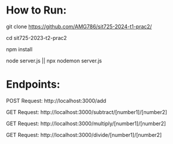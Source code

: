 # How to Run:

git clone https://github.com/AMG786/sit725-2024-t1-prac2/

cd sit725-2023-t2-prac2

npm install

node server.js || npx nodemon server.js

# Endpoints:

POST Request: http://localhost:3000/add

GET Request: http://localhost:3000/subtract/[number1]/[number2]

GET Request: http://localhost:3000/multiply/[number1]/[number2]

GET Request: http://localhost:3000/divide/[number1]/[number2]
